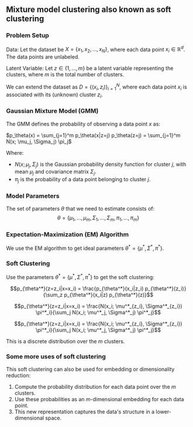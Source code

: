 
## Mixture model clustering also known as soft clustering

### Problem Setup

Data: Let the dataset be $X = \{x_1, x_2, ..., x_N\}$, where each data point $x_i \in \mathbb{R}^d$. The data points are unlabeled.

Latent Variable: Let $z \in \{1, ..., m\}$ be a latent variable representing the clusters, where $m$ is the total number of clusters. 

We can extend the dataset as $D = \{(x_i, z_i)\}_{i=1}^N$, where each data point $x_i$ is associated with its (unknown) cluster $z_i$.

### Gaussian Mixture Model (GMM)

The GMM defines the probability of observing a data point $x$ as:

$p_\theta(x) = \sum_{j=1}^m p_\theta(x|z=j) p_\theta(z=j) = \sum_{j=1}^m N(x; \mu_j, \Sigma_j) \pi_j$

Where:
- $N(x; \mu_j, \Sigma_j)$ is the Gaussian probability density function for cluster $j$, with mean $\mu_j$ and covariance matrix $\Sigma_j$.
- $\pi_j$ is the probability of a data point belonging to cluster $j$.

### Model Parameters

The set of parameters $\theta$ that we need to estimate consists of:
$$\theta = \{\mu_1, ..., \mu_m, \Sigma_1, ..., \Sigma_m, \pi_1, ..., \pi_m\}$$

### Expectation-Maximization (EM) Algorithm

We use the EM algorithm to get ideal parameters $\theta^* = \{\mu^*, \Sigma^*, \pi^*\}$.

### Soft Clustering

Use the parameters $\theta^* = \{\mu^*, \Sigma^*, \pi^*\}$ to get the soft clustering:

$$p_{\theta^*}(z=z_i|x=x_i) = \frac{p_{\theta^*}(x_i|z_i) p_{\theta^*}(z_i)}{\sum_z p_{\theta^*}(x_i|z) p_{\theta^*}(z)}$$

$$p_{\theta^*}(z=z_i|x=x_i) = \frac{N(x_i; \mu^*_{z_i}, \Sigma^*_{z_i}) \pi^*_i}{\sum_j N(x_i; \mu^*_j, \Sigma^*_j) \pi^*_j}$$

$$p_{\theta^*}(z=z_i|x=x_i) = \frac{N(x_i; \mu^*_{z_i}, \Sigma^*_{z_i}) \pi^*_i}{\sum_j N(x_i; \mu^*_j, \Sigma^*_j) \pi^*_j}$$

This is a discrete distribution over the $m$ clusters.

### Some more uses of soft clustering

This soft clustering can also be used for embedding or dimensionality reduction:
1. Compute the probability distribution for each data point over the $m$ clusters.
2. Use these probabilities as an $m$-dimensional embedding for each data point.
3. This new representation captures the data's structure in a lower-dimensional space.
